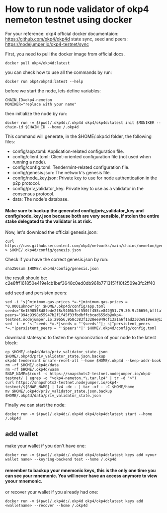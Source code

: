 # How to run node validator of okp4 nemeton testnet using docker
For your reference:
okp4 official docker documentaion: https://github.com/okp4/okp4d
state sync, seed and peers: https://nodejumper.io/okp4-testnet/sync

First, you need to pull the docker image from official docs.
```
docker pull okp4/okp4d:latest
```

you can check how to use all the commands by run:
```
docker run okp4/okp4d:latest --help
```

before we start the node, lets define variables:
```
CHAIN_ID=okp4-nemeton
MONIKER="replace with your name"
```

then initialize the node by run:
```
docker run -v $(pwd)/.okp4d:/.okp4d okp4/okp4d:latest init $MONIKER --chain-id $CHAIN_ID --home /.okp4d
```
This command will generate, in the $HOME/.okp4d folder, the following files:
 - config/app.toml: Application-related configuration file.
 - config/client.toml: Client-oriented configuration file (not used when running a node).
 - config/config.toml: Tendermint-related configuration file.
 - config/genesis.json: The network's genesis file.
 - config/node_key.json: Private key to use for node authentication in the p2p protocol.
 - config/priv_validator_key: Private key to use as a validator in the consensus protocol.
 - data: The node's database.
#### Make sure to backup the generated config/priv_validator_key and config/node_key.json because both are very sensible, if stolen the entire stake delegated to the validator is at risk.


Now, let's download the official genesis.json:
```
curl https://raw.githubusercontent.com/okp4/networks/main/chains/nemeton/genesis.json > $HOME/.okp4d/config/genesis.json
```

Check if you have the correct genesis.json by run:
```
sha256sum $HOME/.okp4d/config/genesis.json
```
the result should be: c2e8fff161850e419e1cb1bef3648c0ed0db961b7713151f10f2509e3fc2ff40

add seed and persisten peers:
```
sed -i 's|^minimum-gas-prices *=.*|minimum-gas-prices = "0.0001uknow"|g' $HOME/.okp4d/config/app.toml
seeds="8e1590558d8fede2f8c9405b7ef550ff455ce842@51.79.30.9:26656,bfffaf3b2c38292bd0aa2a3efe59f210f49b5793@51.91.208.71:26656,106c6974096ca8224f20a85396155979dbd2fb09@198.244.141.176:26656,a7f1dcf7441761b0e0e1f8c6fdc79d3904c22c01@38.242.150.63:36656"
peers="994c9398e55947b2f1f45f33fbdbffcbcad655db@okp4-testnet.nodejumper.io:29656,958c383f1328ee949cf13a1a6f1ad2303e819eea@121.4.78.19:26656,83a5bec69a78e63f18e665b59a6f162363d8a518@65.108.100.53:34656,9b5d4a98d3732160e82921bb80b79eb608cb1587@161.35.72.166:26656,be7578dbdf52a350b88f29f15d6c6ab90947c3fc@45.81.224.126:26656,7e7e8a0ec3a20a0b9ce49fdfadc6c89b38f464c9@88.198.242.163:20656,5c91cebbea0ac1d1c4eb2c53dad169b34b23aa78@95.217.161.160:26656,2c49a31c4c763225f65c89aea076f198d58aa379@217.79.187.22:26656,3b383a769e0958b3bd44b21b4bc140088207e8dd@45.128.188.221:26656,5ce331c27ba867e11f56b933a51ae67289debfa2@23.88.10.3:26656,9ae02970da0f5a5fade69a268fbefdac13b69810@109.226.233.125:29656,10e463b4f649eb0c42a58d0048713349b0589464@161.35.172.245:26656,c383a523cd6559374bbd1f5d81e61bd11cda0f6f@195.201.197.4:36656,0e2cde3e1ddffbb1ac6ddab2cb27749fd9c2576c@5.161.159.23:36656,b0ad869604deb641d71b5c671fb50037ecba31fc@195.2.85.152:26656,2182373d3ffba08d67a54b50a78102bd1ec4b037@95.216.14.72:33656,a11f430485e1b4f06bf6be5172288214a67e674c@194.126.173.150:29656,8f778c5ba3e593c12debbb4840750e63dfd9b494@161.97.119.89:36656,807378b8ad2657637ffa7c051f1665a5a54567a6@176.120.177.123:26656,a9225a5c513bdc4a2421d0ca4b03b84c9e76ebe5@38.242.245.157:26656,e76cf197504f3390c64e6ac9ba33e1a585230d5a@84.21.171.170:26656,4d8406189309d6afb008e87f893d35dd10a9a2ec@45.88.223.161:26656,26418a5e3d2389441bb66c47f3bd20587cb59717@164.92.155.25:26656,ae373a3758864115c2e0693553cc0c3d0ed60c90@135.181.43.140:26656,b1df4e799904dcae2c85116218d409318c450356@46.101.174.26:26656,8cb8a8034471e78137d11589eb8e0bae768e3e8a@134.209.231.201:26656,cc15ceec925e511f9f660deb3671770341abee18@86.48.20.122:26656,663a2f57306cd3819a31079ec79989cfe7a11680@134.122.62.157:26656,de245278be4c3540f0a6a867c4bac83155b4ebac@178.62.30.239:46656,c140a0e42f4a1b01a698852b3a54b254bcec87f1@185.245.182.58:36656,b08698202eeb334b14057801ecbf25b49bc9dc36@94.131.107.38:26656,890906dd6b0f7cd884c4511751431601f5f194e9@176.124.217.166:36656,7ca0f76a967666f3f264b96b55f97eb421e2791e@34.170.76.169:26656,a1d19b4f6fcb4bca8afb42405a90ce33d592ff15@209.145.56.41:36656,73e347d597dad6c1d8d5d6ad2e3e59499993bb81@116.203.179.11:36656,5e79cb533fc6d3b2020aaadc1f877869bbd205a4@185.197.251.39:26656,e90452c94bce24a2e5c80d3fcaf8e10194414d50@185.188.249.179:26656,33d39b4365068fe4e9e26601d074cecba6b61da8@161.35.72.154:26656,eab52f5e01d4a5c6e214a50e9b87760098b2e64d@188.234.160.105:36656,1dee57be85b0d6103c27ef5be786b59895e9c42a@65.108.52.191:26656,2f6bcad4268381e0dc119eae8f58880d1128628a@216.250.122.228:36656,0543b0658b3ba6692e46ee1af4126e04205d6745@81.16.237.150:29656,4e7167487ede6b2f77acb28de6482b5b5baa2ae7@5.180.180.137:26656,c92f99f6c802b91867c9450b72e62ec4c347ca79@65.109.62.115:33656,6238fe1b28838ca0b3878dcabd72556b411918e8@185.209.28.231:26656,53f3e3abee5be9aef0de9adc663c94ae62c911df@135.181.158.205:26656,33aa29630d56f067580f19995ad87ef5e330764e@135.181.25.155:26656,a8bdf781811b36ba225b712ddef3cea5231271bc@65.108.42.105:30656,876d76951c87e1f89d1040daab009dcbc228d4f2@38.242.149.134:26656,8f04856e3491b97f267bd5716f43d8e11fc0ed42@194.233.67.92:36656,7a61906dbc3e8ab1d267817acb47efc623ea172a@143.198.208.228:26656,5f55d5638a1e8aee0de2fd0ec75d1f755402650d@178.208.228.249:26656,211e33d7feb058579c3a3b94d8a386e70e18f7a1@95.217.62.150:26656,12a395f190cb0b3752e5f3d079bef8080da9d22f@74.208.118.114:36656,ae3c1ef9af47a72dc1240d6d3f6359a8456fb9ea@167.71.10.180:26656,739dd95225d7cad290ca9a964137c32b17314fec@142.132.132.200:34656,fc439e25599888615190e3d8b9cde0d799334758@38.242.237.118:36656,8b20ffd20362d7e14acb79c2ca99a643aea437c1@159.223.86.212:26656,860d80fdc7286725fe09ca20f54291706f180654@104.248.113.179:26656,2f6d5a319ebee0201dff4a0e3b7526d0863a4d32@65.109.85.225:6070,d0de33ccff58afc208a7dac5e7b640c1103570e6@65.108.232.174:36656,486c6b1c85630f60d2382beec540ed8e21caed86@128.199.180.8:36656,a06c4d0c536cb8abf8e3f630932960de319f8d96@167.99.68.145:36656,9f8098b9e6ec296b9b1dc53ada701886e90aa6be@45.61.161.62:36656,0ace47c9e9037ef34e26bfaa6c1d24b791499771@46.101.43.11:26656,4eec9a8d098037688f9e7c8ca70fb8ca056f5ca5@143.198.222.19:26656,05582a1692ebcce17bbdd1565e03bb290074034f@20.38.37.130:36656,09b481ac726f6b9ebea93d8e87dbd414ccb133fa@157.245.147.88:36656,4d2d9257724834875f9848f096d264248c1bf2e2@159.65.22.188:26656,7f086ff89e53d9d2b2933ea677333b18132d069d@65.108.241.107:26656,0bd6a4a185f95c20e707b327e924797b5af11b02@95.214.53.178:36656,dd37382a7cd72d141013e4c77610d519208da12c@185.135.137.160:36656,a56a6a13555b8effadafede915d5532f5e9fa838@46.4.121.72:36656,ae73dca41dc810d6fba9ac4aa0ec4e5494e88826@142.132.199.236:30656,de024b927aedb7fc8887c123d12d61598ff6d385@81.5.117.14:36656,9d53d896fe92947f8955356191ec0d8c48ce5c98@143.198.179.16:26656,a900056a5a573403840cdd1f7e2fac7c6bd42821@144.91.127.111:36656,dacb91d59a7ad70d939ada1f4926dfb8e74d63f5@138.201.51.114:32656,5dcce174c9c34f42ce8bcdc979955e451e087311@159.223.90.179:26656,2f8a78d91ba2cce7fd17f29f781a1807a23658ec@178.18.247.240:36656,8b2b38ac2fff96cefd50a25581b6c5eecffcdfbf@80.7.115.136:36656,c5c8f6d5847bc7cc73685fcd9030d8d76fc6861d@45.89.54.87:26656,912f0a4c513b1aa9abb1f5653c4f6c9c6988700d@135.181.222.106:36656,d9c745f73a1ca685198b55c3e7dc691e8ce21c3f@125.167.94.112:26656,01528c9e79ffa059e4720e2ba1d4d85263f600e2@109.123.245.225:26656,1d9053cdf997044c07e0952b1ca90f3a1e4b17c4@75.119.146.75:36656,b6d9d2d20e346213abee3e8864cb77b90f8d0225@95.142.45.197:26656,02037773a328f6246bfbe436624d5582ad83df22@190.102.106.50:29656,488538301bb305f60de2e206c4e63bfdbaa4e72a@65.108.155.121:26656,670aa91f19ce47c640ccaa7b21a653e1212eebd1@45.84.0.251:26656,c030413e39be95c397c6681639f5d48675554c0c@51.79.78.121:26646,b8fddd530b2d8347212615b6a68c447aba0aed64@161.35.37.194:26656,24802e52cd833cddbb3af50e840e9eeb89905982@167.86.115.26:26656,6fb047e647333b3efe9e536d1825f52b571a6cf4@107.155.91.166:29656,25d94a05b59bc381b25976d6e24a6373a5010cd2@109.123.241.76:36656,952d50142665e95f8f2e2cdfdaea6022db10f6b8@45.150.67.251:26656,1113ce45fd8f4e943dbcc4ded7a0a66f395e2318@135.181.81.99:26656,88e7fc9274459d88d28a7748c5253cb62fcf7285@45.14.194.24:26656,77d804b57b3086e99b288163fdea6ac5a8b9b0ea@95.216.252.42:26656,1cbe918d4cd8eac6b25ef484459286e53ce8acbb@65.109.31.7:36656"
sed -i -e 's|^seeds *=.*|seeds = "'$seeds'"|; s|^persistent_peers *=.*|persistent_peers = "'$peers'"|' $HOME/.okp4d/config/config.toml
```

download statesync to fasten the synconization of your node to the latest block:
```
cp $HOME/.okp4d/data/priv_validator_state.json $HOME/.okp4d/priv_validator_state.json.backup
okp4d tendermint unsafe-reset-all --home $HOME/.okp4d --keep-addr-book
rm -rf $HOME/.okp4d/data 
rm -rf $HOME/.okp4d/wasm
SNAP_NAME=$(curl -s https://snapshots2-testnet.nodejumper.io/okp4-testnet/ | egrep -o ">okp4-nemeton.*\.tar.lz4" | tr -d ">")
curl https://snapshots2-testnet.nodejumper.io/okp4-testnet/${SNAP_NAME} | lz4 -dc - | tar -xf - -C $HOME/home
mv $HOME/.okp4d/priv_validator_state.json.backup $HOME/.okp4d/data/priv_validator_state.json
```

Finally we can start the node:
```
docker run -v $(pwd)/.okp4d:/.okp4d okp4/okp4d:latest start --home /.okp4d
```

## add wallet
make your wallet if you don't have one:

```
docker run -v $(pwd)/.okp4d:/.okp4d okp4/okp4d:latest keys add <your wallet name> --keyring-backend test --home /.okp4d
```
#### remember to backup your mnemonic keys, this is the only one time you can see your mnemonic. You will never have an access anymore to view yoour mnemonic.

or recover your wallet if you already had one:
```
docker run -v $(pwd)/.okp4d:/.okp4d okp4/okp4d:latest keys add <walletname> --recover --home /.okp4d
```


